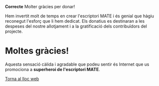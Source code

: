 <!--
.. title: Donació reeixida
.. slug: donation-completed
.. date: 2014-11-04 22:23:23
.. tags: 
.. link: 
.. description:
-->

<div class="alert alert-success"><strong>Correcte</strong> Molter gràcies per donar!</div>

Hem invertit molt de temps en crear l'escriptori MATE i és genial que hàgiu reconegut l'esforç
que li hem dedicat. Els donatius es destinaran a les despeses del nostre allotjament i a la
gratificació dels contribuïdors del projecte.

<div class="bs-component">
    <div class="jumbotron">
        <h1>Moltes gràcies!</h1>
        <p>Aquesta sensació càlida i agradable que podeu sentir és Internet que us promociona
        a <b>superheroi de l'escriptori MATE</b>.</p>
        <a href="/" class="btn btn-primary btn-lg">Torna al lloc web</a>
        </p>
    </div>
</div>
